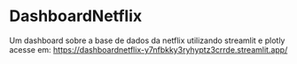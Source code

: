 # DashboardNetflix
Um dashboard sobre a base de dados da netflix utilizando streamlit e plotly
acesse em: https://dashboardnetflix-y7nfbkky3ryhyptz3crrde.streamlit.app/
